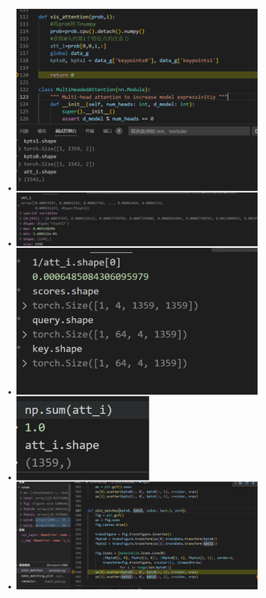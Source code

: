 - ![](attachments/Pasted%20image%2020230111001940.png)
- ![](attachments/Pasted%20image%2020230111131352.png)
- ![](attachments/Pasted%20image%2020230111131937.png)
- ![](attachments/Pasted%20image%2020230111132300.png)
- ![](attachments/Pasted%20image%2020230111144157.png)

